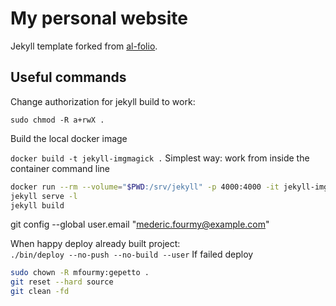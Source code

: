 # My personal website

Jekyll template forked from [al-folio](https://github.com/alshedivat/al-folio).

## Useful commands

Change authorization for jekyll build to work:  

`sudo chmod -R a+rwX .`

Build the local docker image

`docker build -t jekyll-imgmagick .`
Simplest way: work from inside the container command line

```bash
docker run --rm --volume="$PWD:/srv/jekyll" -p 4000:4000 -it jekyll-imgmagick sh   
jekyll serve -l 
jekyll build  
```

git config --global user.email "mederic.fourmy@example.com"

When happy deploy already built project:  
`./bin/deploy --no-push --no-build --user`
If failed deploy

```bash
sudo chown -R mfourmy:gepetto .  
git reset --hard source  
git clean -fd  
```
